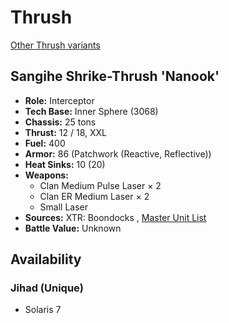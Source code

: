 # Thrush 

[Other Thrush variants](../thrush.md) 

## Sangihe Shrike-Thrush 'Nanook' 

- **Role:** Interceptor 
- **Tech Base:** Inner Sphere (3068) 
- **Chassis:** 25 tons 
- **Thrust:** 12 / 18, XXL 
- **Fuel:** 400 
- **Armor:** 86 (Patchwork (Reactive, Reflective)) 
- **Heat Sinks:** 10 (20) 
- **Weapons:** 
  - Clan Medium Pulse Laser × 2 
  - Clan ER Medium Laser × 2 
  - Small Laser 
- **Sources:** XTR: Boondocks , [Master Unit List](http://masterunitlist.info/Unit/Details/2794) 
- **Battle Value:** Unknown 

## Availability 

### Jihad (Unique) 

- Solaris 7 

